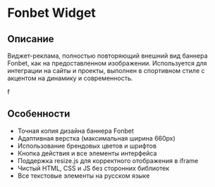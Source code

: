 # Fonbet Widget

## Описание
Виджет-реклама, полностью повторяющий внешний вид баннера Fonbet, как на предоставленном изображении. Используется для интеграции на сайты и проекты, выполнен в спортивном стиле с акцентом на динамику и современность.

f
## Особенности
- Точная копия дизайна баннера Fonbet
- Адаптивная верстка (максимальная ширина 660px)
- Использование брендовых цветов и шрифтов
- Кнопка действия и все элементы интерфейса
- Поддержка resize.js для корректного отображения в iframe
- Чистый HTML, CSS и JS без сторонних библиотек
- Все текстовые элементы на русском языке 